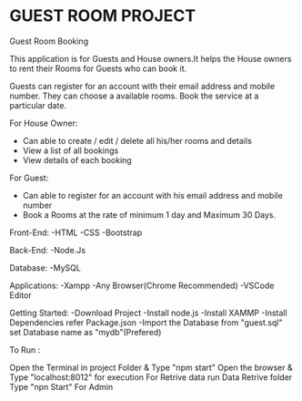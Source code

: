 # GUEST ROOM PROJECT
Guest Room Booking

This application is for Guests and House owners.It helps the House owners to rent their Rooms for Guests who can book it.

Guests can register for an account with their email address and mobile number.
They can choose a available rooms.
Book the service at a particular date.

For House Owner:
- Can able to create / edit / delete all his/her rooms and details
- View a list of all bookings 
- View details of each booking

For Guest:
- Can able to register for an account with his email address and mobile number
- Book a Rooms at the rate of minimum 1 day and Maximum 30 Days.

Front-End:
  -HTML
  -CSS
  -Bootstrap

Back-End:
  -Node.Js

Database:
  -MySQL

Applications:
  -Xampp
  -Any Browser(Chrome Recommended)
  -VSCode Editor

Getting Started: 
    -Download Project
    -Install node.js
    -Install XAMMP
    -Install Dependencies refer Package.json
    -Import the Database from "guest.sql" set Database name as "mydb"(Prefered)

To Run :

  Open the Terminal in project Folder & Type "npm start"
  Open  the browser & Type "localhost:8012" for execution
  For Retrive data run Data Retrive folder Type "npn Start" For Admin 

